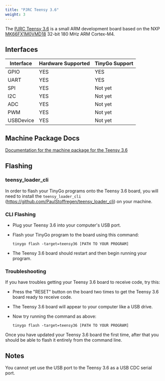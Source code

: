 ```yaml
---
title: "PJRC Teensy 3.6"
weight: 3
---
```


The [PJRC Teensy 3.6](https://www.pjrc.com/store/teensy36.html) is a small ARM development board based on the NXP [MK66FX1M0VMD18](https://www.nxp.com/docs/en/data-sheet/K66P144M180SF5V2.pdf) 32-bit 180 MHz ARM Cortex-M4.

## Interfaces

| Interface | Hardware Supported | TinyGo Support |
| --------- | ------------- | ----- |
| GPIO      | YES | YES |
| UART      | YES | YES |
| SPI       | YES | Not yet |
| I2C       | YES | Not yet |
| ADC       | YES | Not yet |
| PWM       | YES | Not yet |
| USBDevice | YES | Not yet |

## Machine Package Docs

[Documentation for the machine package for the Teensy 3.6](../machine/teensy36)

## Flashing

### teensy_loader_cli

In order to flash your TinyGo programs onto the Teensy 3.6 board, you will need to install the `teensy_loader_cli` (https://github.com/PaulStoffregen/teensy_loader_cli) on your machine.

### CLI Flashing

- Plug your Teensy 3.6 into your computer's USB port.
- Flash your TinyGo program to the board using this command:

    ```shell
    tinygo flash -target=teensy36 [PATH TO YOUR PROGRAM]
    ```

- The Teensy 3.6 board should restart and then begin running your program.

### Troubleshooting

If you have troubles getting your Teensy 3.6 board to receive code, try this:

- Press the "RESET" button on the board two times to get the Teensy 3.6 board ready to receive code.
- The Teensy 3.6 board will appear to your computer like a USB drive.
- Now try running the command as above:

    ```shell
    tinygo flash -target=teensy36 [PATH TO YOUR PROGRAM]
    ```

Once you have updated your Teensy 3.6 board the first time, after that you should be able to flash it entirely from the command line.

## Notes

You cannot yet use the USB port to the Teensy 3.6 as a USB CDC serial port.
